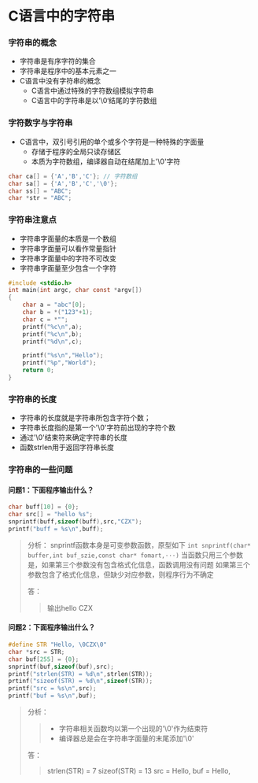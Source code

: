 <!--
 * @Author: your name
 * @Date: 2021-09-23 09:41:01
 * @LastEditTime: 2021-09-23 10:34:50
 * @LastEditors: Please set LastEditors
 * @Description: In User Settings Edit
 * @FilePath: /WorkSpace/C/C进阶/09字符串.md
-->

# C语言中的字符串

### 字符串的概念

- 字符串是有序字符的集合
- 字符串是程序中的基本元素之一
- C语言中没有字符串的概念
  - C语言中通过特殊的字符数组模拟字符串
  - C语言中的字符串是以’\0‘结尾的字符数组

### 字符数字与字符串

- C语言中，双引号引用的单个或多个字符是一种特殊的字面量
  - 存储于程序的全局只读存储区
  - 本质为字符数组，编译器自动在结尾加上'\0'字符

```C
char ca[] = {'A','B','C'}; // 字符数组
char sa[] = {'A','B','C','\0'};
char ss[] = "ABC";
char *str = "ABC";
```

### 字符串注意点

- 字符串字面量的本质是一个数组
- 字符串字面量可以看作常量指针
- 字符串字面量中的字符不可改变
- 字符串字面量至少包含一个字符

```C
#include <stdio.h>
int main(int argc, char const *argv[])
{
    char a = "abc"[0];
    char b = *("123"+1);
    char c = *"";
    printf("%c\n",a);
    printf("%c\n",b);
    printf("%d\n",c);

    printf("%s\n","Hello");
    printf("%p","World");
    return 0;
}
```

### 字符串的长度

- 字符串的长度就是字符串所包含字符个数；
- 字符串长度指的是第一个'\0'字符前出现的字符个数
- 通过'\0'结束符来确定字符串的长度
- 函数strlen用于返回字符串长度

### 字符串的一些问题

#### 问题1：下面程序输出什么？

```C
char buff[10] = {0};
char src[] = "hello %s";
snprintf(buff,sizeof(buff),src,"CZX");
printf("buff = %s\n",buff);
```

> 分析：
> snprintf函数本身是可变参数函数，原型如下
> ``` int snprintf(char* buffer,int buf_szie,const char* fomart,···) ```
> 当函数只用三个参数是，如果第三个参数没有包含格式化信息，函数调用没有问题
> 如果第三个参数包含了格式化信息，但缺少对应参数，则程序行为不确定
>
> 答：
>> 输出hello CZX

#### 问题2：下面程序输出什么？

```C
#define STR "Hello, \0CZX\0"
char *src = STR;
char buf[255] = {0};
snprintf(buf,sizeof(buf),src);
printf("strlen(STR) = %d\n",strlen(STR));
prtinf("sizeof(STR) = %d\n",sizeof(STR));
printf("src = %s\n",src);
printf("buf = %s\n",buf);
```
> 分析：
>> - 字符串相关函数均以第一个出现的'\0'作为结束符
>> - 编译器总是会在字符串字面量的末尾添加'\0'
>
>
> 答：
>
>> strlen(STR) = 7
>> sizeof(STR) = 13
>> src = Hello,
>> buf = Hello,
